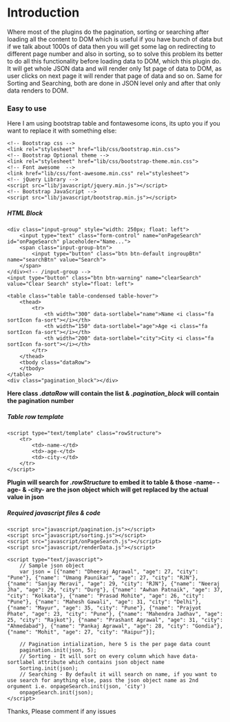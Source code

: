 # Introduction
Where most of the plugins do the pagination, sorting or searching after loading all the content to DOM which is useful if you have bunch of data but if we talk about 1000s of data then you will get some lag on redirecting to different page number and also in sorting, so to solve this problem its better to do all this functionality before loading data to DOM, which this plugin do. It will get whole JSON data and will render only 1st page of data to DOM, as user clicks on next page it will render that page of data and so on. Same for Sorting and Searching, both are done in JSON level only and after that only data renders to DOM.

### Easy to use
Here I am using bootstrap table and fontawesome icons, its upto you if you want to replace it with something else:
```
<!-- Bootstrap css -->
<link rel="stylesheet" href="lib/css/bootstrap.min.css">
<!-- Bootstrap Optional theme -->
<link rel="stylesheet" href="lib/css/bootstrap-theme.min.css">
<!-- Font awesome  -->
<link href="lib/css/font-awesome.min.css" rel="stylesheet">
<!-- jQuery Library -->
<script src="lib/javascript/jquery.min.js"></script>
<!-- Bootstrap JavaScript -->
<script src="lib/javascript/bootstrap.min.js"></script>
```

##### HTML Block
```
<div class="input-group" style="width: 250px; float: left">
	<input type="text" class="form-control" name="onPageSearch" id="onPageSearch" placeholder="Name...">
	<span class="input-group-btn">
		<input type="button" class="btn btn-default ingroupBtn" name="searchBtn" value="Search">
	</span>
</div><!-- /input-group -->
<input type="button" class="btn btn-warning" name="clearSearch" value="Clear Search" style="float: left">

<table class="table table-condensed table-hover">
	<thead>
		<tr>
			<th width="300" data-sortlabel="name">Name <i class="fa sortIcon fa-sort"></i></th>
			<th width="150" data-sortlabel="age">Age <i class="fa sortIcon fa-sort"></i></th>
			<th width="200" data-sortlabel="city">City <i class="fa sortIcon fa-sort"></i></th>
		</tr>
	</thead>
	<tbody class="dataRow">
	</tbody>
</table>
<div class="pagination_block"></div>
```
**Here class _.dataRow_ will contain the list & _.pagination_block_ will contain the pagination number**

##### Table row template
```
<script type="text/template" class="rowStructure">
	<tr>
		<td>-name-</td>
		<td>-age-</td>
		<td>-city-</td>
	</tr>
</script>
```
**Plugin will search for _.rowStructure_ to embed it to table & those -name- -age- & -city- are the json object which will get replaced by the actual value in json**

##### Required javascript files & code
```
<script src="javascript/pagination.js"></script>
<script src="javascript/sorting.js"></script>
<script src="javascript/onPageSearch.js"></script>
<script src="javascript/renderData.js"></script>

<script type="text/javascript">
	// Sample json object
	var json = [{"name": "Dheeraj Agrawal", "age": 27, "city": "Pune"}, {"name": "Umang Paunikar", "age": 27, "city": "RJN"}, {"name": "Sanjay Meravi", "age": 29, "city": "RJN"}, {"name": "Neeraj Jha", "age": 29, "city": "Durg"}, {"name": "Awhan Patnaik", "age": 37, "city": "Kolkata"}, {"name": "Prasad Mohite", "age": 26, "city": "Pune"}, {"name": "Mahesh Gawali", "age": 31, "city": "Delhi"}, {"name": "Mayur", "age": 35, "city": "Pune"}, {"name": "Prajyot Phate", "age": 23, "city": "Pune"}, {"name": "Mahendra Jadhav", "age": 25, "city": "Rajkot"}, {"name": "Prashant Agrawal", "age": 31, "city": "Ahmedabad"}, {"name": "Pankaj Agrawal", "age": 28, "city": "Gondia"}, {"name": "Mohit", "age": 27, "city": "Raipur"}];

	// Pagination intialization, here 5 is the per page data count
	pagination.init(json, 5);
	// Sorting - It will sort on every column which have data-sortlabel attribute which contains json object name
	Sorting.init(json); 
	// Searching - By default it will search on name, if you want to use search for anything else, pass the json object name as 2nd orgument i.e. onpageSearch.init(json, 'city')
	onpageSearch.init(json); 
</script>
```
Thanks,
Please comment if any issues